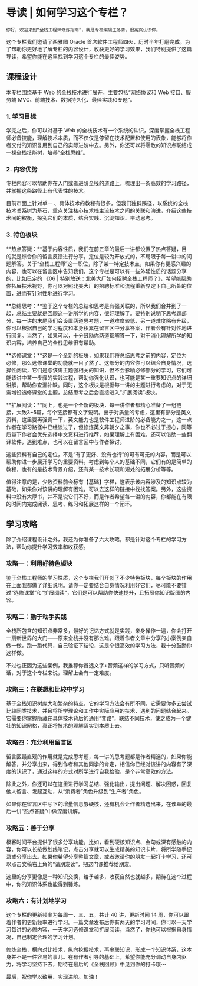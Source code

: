 # 导读 | 如何学习这个专栏？

    你好，欢迎来到“全栈工程师修炼指南”，我是专栏编辑王冬青，很高兴认识你。

这个专栏我们邀请了西雅图 Oracle 首席软件工程师四火，历时半年打磨完成。为了帮助你更好地了解专栏的内容设计，收获更好的学习效果，我们特别提供了这篇导读，希望你能在这里找到学习这个专栏的最佳姿势。

## 课程设计

本专栏围绕基于 Web 的全栈技术进行展开，主要包括“网络协议和 Web 接口、服务端 MVC、前端技术、数据持久化、最佳实践和专题”。

### 1\. 学习目标

学完之后，你可以对基于 Web 的全栈技术有一个系统的认识，深度掌握全栈工程师必备技能，理解技术本质，而不仅仅是停留在技术配置和使用的表象，能够将作者交付的知识复用到自己的实际进阶中去。另外，你还可以将零散的知识点联结成一棵全栈技能树，培养“全栈思维”。

### 2\. 内容优势

专栏内容可以帮助你在入门或者进阶全栈的道路上，梳理出一条高效的学习路径，并掌握这条路径上有代表性的技术。

目前市面上针对单一 、具体技术的教程有很多，但我们独辟蹊径，以系统的全栈技术关系树为基石，重点关注核心技术栈主流技术之间的关联和演进，介绍这些技术间的权衡，探究它们的本质，结合实践、沉淀知识、带动思考。

### 3\. 特色板块

**热点答疑：**基于内容性质，我们在前五章的最后一讲都设置了热点答疑，目的就是综合你的留言反馈进行分享，定位是较为开放式的，不局限于每一讲中的问题解答。关于“全栈工程师”这一职位，除了某一特定技术点，如果你有更感兴趣的内容，也可以在留言区中告知我们，这个专栏是可以有一些外延性质的话题分享的，比如已定的 《06 | 特别放送：北美大厂如何招聘全栈工程师？》，希望能帮助你拓展技术视野，你可以对照北美大厂的招聘标准和流程重新界定下自己所处的位置，进而有针对性地进行学习。

**总结思考：**鉴于这个专栏的总结和思考是有强关联的，所以我们合并到了一起，总结主要就是回顾这一讲所学的内容，很好理解了。要特别说明下思考题部分，每一讲的末尾我们会设置两道思考题，一道难度较低，另一道难度略有升级，你可以根据自己的学习程度和本身积累在留言区中分享答案，作者会有针对性地进行回复。当然了，如果可以，十分鼓励你两道都解答一下，对于消化理解所学的知识内容，培养自己的全栈思维很有帮助。

**选修课堂：**这是一个全新的板块，如果我们将总结思考之前的内容，定位为必修，那么选修课堂的功能就一目了然了。这部分的内容你可以结合自身情况，选择性阅读，它们是与该讲主题强相关的知识，但不会影响必修部分的学习，它们可能该讲中某一步骤的实践过程，帮助你强化认识，也可能是某一重要知识点的详细讲解，帮助你查漏补缺。同时，这个板块是根据每一讲的主题进行考虑的，对于无需增设选修课堂的主题，总结思考之后会直接进入“扩展阅读”板块。

**扩展阅读：**同上，也是一个全新的板块，每一讲作者都精心准备了一组链接，大致3~5篇，每个链接都有文字说明。出于对质量的考虑，这里有部分是英文资料，这里要再强调一下，英文能力也是软件工程师进阶的必备能力之一，这一点作者在学习路径中已经谈过了，但修炼英文非朝夕之事，你也不必过于担心，同等质量下作者会优先选择中文资料进行推荐，如果理解上有困难，还可以借助一些翻译软件，遇到难点，也可以在留言区中与作者探讨。

这些资料有自己的定位，不是“有了更好、没有也行”的可有可无的内容，而是可以帮助你进一步展开学习的重要资料。考虑到每个人的基础不同，它们有的是简单的教程，也有的是技术背景介绍，还有某一技术长项和短处的拓展分析等等。

值得注意的是，少数资料前会标有【基础】字样，这表示该内容涉及的知识点较为基础，如果你对该讲的理解有困难，可以去这样的链接中找找答案。另外，这些资料中没有大厚书，并不是说它们不好，而是作者希望每一讲的内容，你都能在有限的时间内完成阅读、思考、练习和拓展这样的一个闭环。

## 学习攻略

除了介绍课程设计之外，我还为你准备了六大攻略，都是针对这个专栏的学习方法，帮助你提升学习效率和收获感。

### 攻略一：利用好特色板块

鉴于全栈工程师的学习性质，这个专栏我们开创了不少特色板块，每个板块的作用在上面我都做了详细说明。请你一定要结合自身情况利用好它们，尽可能不要错过“选修课堂”和“扩展阅读“，它们是可以帮助你快速提升，且拓展你知识版图的内容。

### 攻略二：勤于动手实践

全栈所包含的知识点非常多，最好的记忆方式就是实践，亲身操作一遍，你会打开一扇新世界的大门——原来全栈并没有那么难。跟着作者文章中分享的小案例亲自做一做，跑一跑代码，自己验证下结论，这是个很高效的学习方法，我十分鼓励你这样做。

不过也正因为这些案例，我推荐你首选文字+音频这样的学习方式，只听音频的话，对于这个专栏来说，理解上会有一定难度。

### 攻略三：在联想和比较中学习

基于全栈知识树庞大和繁杂的特点，它的学习方法会有所不同，它需要你多去尝试比较同类技术，并且将所学理论和工作中实际应用的技术、遇到的问题结合起来。它需要你掌握隐藏在具体技术背后的通用“套路”，联结不同技术，使之成为一个健壮的知识网格，真正将技术的理解落实到本质上去。

### 攻略四：充分利用留言区

留言区最直观的作用就是完成思考题，每一讲的思考题都是作者精选的，如果你能解答，并分享出来，得到作者和其他同学的肯定，相信你已经对该讲的内容有了深度的认识了，通过这样的方式对所学进行自我检验，是个非常高效的方法。

除此之外，你还可以在这里进行学习总结、强化输出，提出问题、解决困惑，回复他人留言、发起互动，从“消费者”角色升级到“生产者”角色。

如果你在留言区中写下的增量信息够硬核，还有机会让作者精选出来，在该章的最后一讲“热点答疑”中做深度讲解。

### 攻略五：善于分享

极客时间平台提供了很多分享功能。比如，看到硬核知识点、金句或深有感触的内容，你可以长按做划线笔记，点击分享就可以生成精美的知识卡片，将所学随手记录或分享出去。如果你希望分享整篇文章，或者邀请你的朋友一起打卡学习，还可以点击文稿右上角的“请朋友读”，把这门课推荐给朋友。

这里的分享更像是一种知识交换，给予越多，收获自然也就越多，期待在这个过程中，你的知识体系也能得到锤炼。

### 攻略六：有计划地学习

这个专栏的更新频率为每周一、三、五，共计 40 讲，更新时间 14 周，你可以跟着作者的更新频率进行学习。一篇文章发布后你有两天的学习时间，你可以一天学习每讲的必修内容，一天学习选修课堂和扩展阅读，当然了，你也可以根据自身情况，自己制定合理的学习计划。

修炼全栈，横向对比技术，纵向挖掘技术，再串联知识，形成一个知识体系，这本身并不是一件容易的事儿。在有作者引导的基础上，希望你能充分调动自身内驱力，将学习坚持下去，期待在最后的《全栈回顾》中见到你的打卡哦～

最后，祝你学以致用、实现进阶。加油！
    